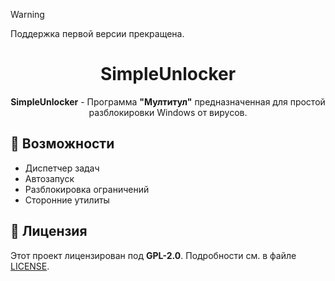 > [!WARNING]  
> Поддержка первой версии прекращена.

<div align="center">

# SimpleUnlocker
**SimpleUnlocker** - Программа **"Мултитул"** предназначенная для простой разблокировки Windows от вирусов.

</div>

## 🔧 Возможности

- Диспетчер задач 
- Автозапуск
- Разблокировка ограничений
- Сторонние утилиты

## 📜 Лицензия

Этот проект лицензирован под **GPL-2.0**. Подробности см. в файле [LICENSE](LICENSE).